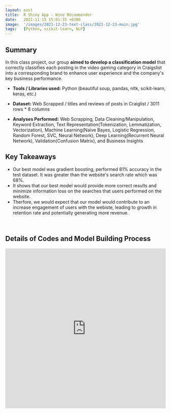 ```yaml
---
layout: post
title:  R Shiny App - Wine Recommender
date:   2021-11-15 15:01:35 +0300
image:  '/images/2021-12-23-text-class/2021-12-23-main.jpg'
tags:   [Python, scikit-learn, NLP]
---
```



## Summary

In this class project, our group **aimed to develop a classification model** that correctly classifies each posting in the video gaming category in Craigslist into a corresponding brand to enhance user experience and the company's key business performance. 

* **Tools / Libraries used:** Python (beautiful soup, pandas, nltk, scikit-learn, keras, etc.)

* **Dataset:** Web Scrapped / titles and reviews of posts in Craiglist / 3011 rows * 8 columns

* **Analyses Performed:** Web Scrapping, Data Cleaning/Manipulation, Keyword Extraction, Text Representation(Tokenization, Lemmatization, Vectorization), Machine Learning(Naive Bayes, Logistic Regression, Random Forest, SVC, Neural Network), Deep Learning(Recurrent Neural Network), Validation(Confusion Matrix), and Business Insights

## Key Takeaways
* Our best model was gradient boosting, performed 81% accuracy in the test dataset. It was greater than the website's search rate which was 68%.
* It shows that our best model would provide more correct results and minimize information loss on the searches that users performed on the website.
* Therfore, we would expect that our model would contribute to an increase engagement of users with the webiste, leading to growth in retention rate and potentially generating more revenue.



<br>


## Details of Codes and Model Building Process

<div class="notebook-embedded">
<iframe scrolling="yes" src="https://nbviewer.org/gist/jaylee21/e3b230d13eb3c54663f6163558d96c14" width="100%" data-embed="true" height="500" frameborder="0" allowfullscreen></iframe>
</div>

